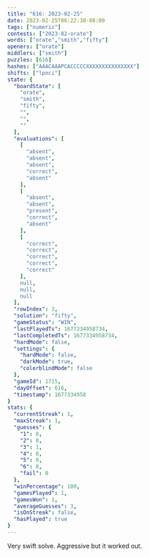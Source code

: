 ```yaml
---
title: "616: 2023-02-25"
date: 2023-02-25T06:22:38-08:00
tags: ["numeric"]
contests: ["2023-02-orate"]
words: ["orate","smith","fifty"]
openers: ["orate"]
middlers: ["smith"]
puzzles: [616]
hashes: ["AAACAAAPCACCCCCXXXXXXXXXXXXXXX"]
shifts: ["lpnci"]
state: {
  "boardState": [
    "orate",
    "smith",
    "fifty",
    "",
    "",
    ""
  ],
  "evaluations": [
    [
      "absent",
      "absent",
      "absent",
      "correct",
      "absent"
    ],
    [
      "absent",
      "absent",
      "present",
      "correct",
      "absent"
    ],
    [
      "correct",
      "correct",
      "correct",
      "correct",
      "correct"
    ],
    null,
    null,
    null
  ],
  "rowIndex": 3,
  "solution": "fifty",
  "gameStatus": "WIN",
  "lastPlayedTs": 1677334958734,
  "lastCompletedTs": 1677334958734,
  "hardMode": false,
  "settings": {
    "hardMode": false,
    "darkMode": true,
    "colorblindMode": false
  },
  "gameId": 1715,
  "dayOffset": 616,
  "timestamp": 1677334958
}
stats: {
  "currentStreak": 1,
  "maxStreak": 1,
  "guesses": {
    "1": 0,
    "2": 0,
    "3": 1,
    "4": 0,
    "5": 0,
    "6": 0,
    "fail": 0
  },
  "winPercentage": 100,
  "gamesPlayed": 1,
  "gamesWon": 1,
  "averageGuesses": 3,
  "isOnStreak": false,
  "hasPlayed": true
}
---
```

<!-- more -->
Very swift solve. Aggressive but it worked out. 
